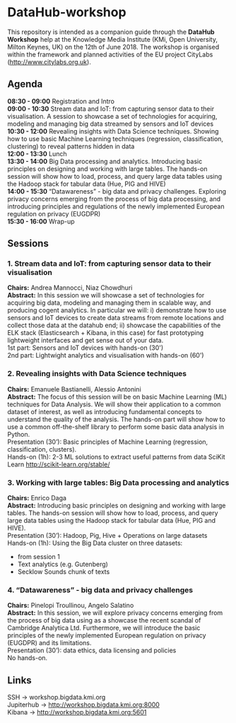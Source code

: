 # DataHub-workshop
This repository is intended as a companion guide through the **DataHub Workshop** help at the Knowledge Media Institute (KMi, Open University, Milton Keynes, UK) on the 12th of June 2018.
The workshop is organised within the framework and planned activities of the EU project CityLabs (http://www.citylabs.org.uk).

## Agenda
**08:30 - 09:00** Registration and Intro       
**09:00 - 10:30** Stream data and IoT: from capturing sensor data to their visualisation. A session to showcase a set of technologies for acquiring, modeling and managing big data streamed by sensors and IoT devices  
**10:30 - 12:00** Revealing insights with Data Science techniques. Showing how to use basic Machine Learning techniques (regression, classification, clustering) to reveal patterns hidden in data  
**12:00 - 13:30** Lunch  
**13:30 - 14:00** Big Data processing and analytics. Introducing basic principles on designing and working with large tables. The hands-on session will show how to load, process, and query large data tables using the Hadoop stack for tabular data (Hue, PIG and HIVE)  
**14:00 - 15:30** “Datawareness” - big data and privacy challenges. Exploring privacy concerns emerging from the process of big data processing, and introducing principles and regulations of the newly implemented European regulation on privacy (EUGDPR)  
**15:30 - 16:00** Wrap-up  


## Sessions
### 1. Stream data and IoT: from capturing sensor data to their visualisation
**Chairs:** Andrea Mannocci, Niaz Chowdhuri  
**Abstract:** In this session we will showcase a set of technologies for acquiring big data, modeling and managing them in scalable way, and producing cogent analytics. In particular we will: i) demonstrate how to use sensors and IoT devices to create data streams from remote locations and collect those data at the datahub end; ii) showcase the capabilities of the ELK stack (Elasticsearch + Kibana, in this case) for fast prototyping lightweight interfaces and get sense out of your data.   
1st part: Sensors and IoT devices with hands-on (30')    
2nd part: Lightwight analytics and visualisation with hands-on (60')


### 2. Revealing insights with Data Science techniques
**Chairs:** Emanuele Bastianelli, Alessio Antonini  
**Abstract:** The focus of this session will be on basic Machine Learning (ML) techniques for Data Analysis. We will show their application to a common dataset of interest, as well as introducing fundamental concepts to understand the quality of the analysis. The hands-on part will show how to use a common off-the-shelf library to perform some basic data analysis in Python.  
Presentation (30’): Basic principles of Machine Learning  (regression, classification, clusters).   
Hands-on (1h):
2-3 ML solutions to extract useful patterns from data
	SciKit Learn http://scikit-learn.org/stable/


### 3. Working with large tables: Big Data processing and analytics
**Chairs:** Enrico Daga  
**Abstract:** Introducing basic principles on designing and working with large tables. The hands-on session will show how to load, process, and query large data tables using the Hadoop stack for tabular data (Hue, PIG and HIVE).  
Presentation (30’): Hadoop, Pig, Hive + Operations on large datasets  
Hands-on (1h): Using the Big Data cluster on three datasets:
- from session 1
- Text analytics (e.g. Gutenberg)
- Secklow Sounds chunk of texts 


### 4. “Datawareness” - big data and privacy challenges
**Chairs:** Pinelopi Troullinou, Angelo Salatino  
**Abstract:** In this session, we will explore privacy concerns emerging from the process of big data using as a showcase the recent scandal of Cambridge Analytica Ltd. Furthermore, we will introduce the basic principles of the newly implemented European regulation on privacy (EUGDPR) and its limitations.  
Presentation (30’): data ethics, data licensing and policies  
No hands-on.


## Links
SSH → workshop.bigdata.kmi.org   
Jupiterhub → http://workshop.bigdata.kmi.org:8000   
Kibana → http://workshop.bigdata.kmi.org:5601   
